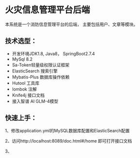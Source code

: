 # 火灾信息管理平台后端

本系统是一个消防信息管理平台的后端，
主要包括用户、文章等模块。

## 技术选型：
- 开发环境JDK1.8,  Java8， SpringBoot2.7.4
- MySql 8.2
- Sa-Token轻量级权限认证框架
- ElasticSearch 搜索引擎
- Mybatis-Plus 数据库操作依赖
- Hutool 工具库
- lombok 注解
- Knife4j 接口文档
- 接入智谱 AI GLM-4模型

## 快速上手：
1、修改application.yml的MySQL数据库配置和ElasticSearch配置

2、访问http://localhost:8089/doc.html#/home 即可打开接口文档

3、